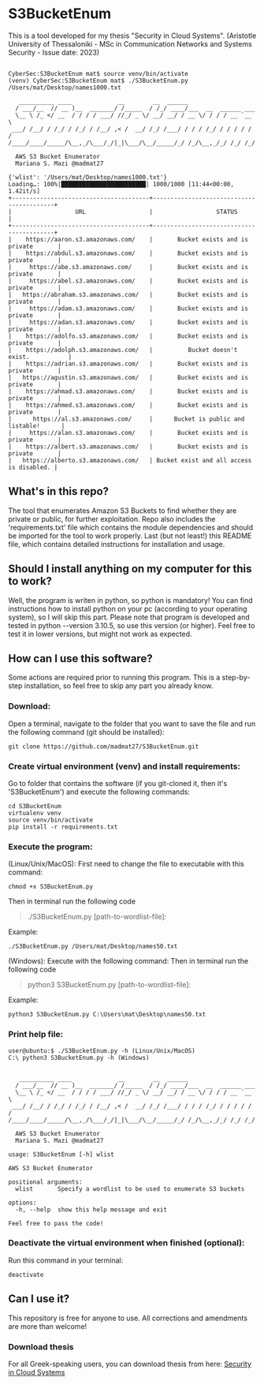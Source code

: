 # S3BucketEnum

This is a tool developed for my thesis "Security in Cloud Systems". (Aristotle University of Thessaloniki - MSc in 
Communication Networks and Systems Security - Issue date: 2023)

```commandline

CyberSec:S3BucketEnum mat$ source venv/bin/activate
(venv) CyberSec:S3BucketEnum mat$ ./S3BucketEnum.py /Users/mat/Desktop/names1000.txt 
                                                                                
   __________ ____             __        __  ______                             
  / ___/__  // __ )__  _______/ /_____  / /_/ ____/___  __  ______ ___          
  \__ \ /_ </ __  / / / / ___/ //_/ _ \/ __/ __/ / __ \/ / / / __ `__ \         
 ___/ /__/ / /_/ / /_/ / /__/ ,< /  __/ /_/ /___/ / / / /_/ / / / / / /         
/____/____/_____/\__,_/\___/_/|_|\___/\__/_____/_/ /_/\__,_/_/ /_/ /_/          
                                                                                
  AWS S3 Bucket Enumerator                                                      
  Mariana S. Mazi @madmat27                                                     
                                                                                
{'wlist': '/Users/mat/Desktop/names1000.txt'}
Loading…: 100%|████████████████████████| 1000/1000 [11:44<00:00,  1.42it/s]
+---------------------------------------+------------------------------------------+
|                  URL                  |                  STATUS                  |
+---------------------------------------+------------------------------------------+
|    https://aaron.s3.amazonaws.com/    |       Bucket exists and is private       |
|    https://abdul.s3.amazonaws.com/    |       Bucket exists and is private       |
|     https://abe.s3.amazonaws.com/     |       Bucket exists and is private       |
|     https://abel.s3.amazonaws.com/    |       Bucket exists and is private       |
|   https://abraham.s3.amazonaws.com/   |       Bucket exists and is private       |
|     https://adam.s3.amazonaws.com/    |       Bucket exists and is private       |
|     https://adan.s3.amazonaws.com/    |       Bucket exists and is private       |
|    https://adolfo.s3.amazonaws.com/   |       Bucket exists and is private       |
|    https://adolph.s3.amazonaws.com/   |          Bucket doesn't exist.           |
|    https://adrian.s3.amazonaws.com/   |       Bucket exists and is private       |
|   https://agustin.s3.amazonaws.com/   |       Bucket exists and is private       |
|    https://ahmad.s3.amazonaws.com/    |       Bucket exists and is private       |
|    https://ahmed.s3.amazonaws.com/    |       Bucket exists and is private       |
|      https://al.s3.amazonaws.com/     |      Bucket is public and listable!      |
|     https://alan.s3.amazonaws.com/    |       Bucket exists and is private       |
|    https://albert.s3.amazonaws.com/   |       Bucket exists and is private       |
|   https://alberto.s3.amazonaws.com/   | Bucket exist and all access is disabled. |

```

## What's in this repo?
The tool that enumerates Amazon S3 Buckets to find whether they are private or public, for further exploitation. Repo 
also includes the 'requirements.txt' file which contains the module dependencies and should be imported for the tool to 
work properly. Last (but not least!) this README file, which contains detailed instructions for installation and usage.

## Should I install anything on my computer for this to work?
Well, the program is writen in python, so python is mandatory! You can find instructions how to install python on your pc 
(according to your operating system), so I will skip this part.
Please note that program is developed and tested in python --version 3.10.5, so use this version (or higher). 
Feel free to test it in lower versions, but might not work as expected. 

## How can I use this software?
Some actions are required prior to running this program. This is a step-by-step installation, so feel free to skip any 
part you already know.

### Download: 
Open a terminal, navigate to the folder that you want to save the file and run the following command (git should be installed): 
```
git clone https://github.com/madmat27/S3BucketEnum.git
```

### Create virtual environment (venv) and install requirements:
Go to folder that contains the software (if you git-cloned it, then it's 'S3BucketEnum') and execute the following 
commands:
```commandline
cd S3BucketEnum
virtualenv venv
source venv/bin/activate
pip install -r requirements.txt
```

### Execute the program: 
(Linux/Unix/MacOS): First need to change the file to executable with this command: 
```
chmod +x S3BucketEnum.py
```
Then in terminal run the following code 
>./S3BucketEnum.py [path-to-wordlist-file]: 

Example: 
```commandline
./S3BucketEnum.py /Users/mat/Desktop/names50.txt
```

(Windows): Execute with the following command:
Then in terminal run the following code 
>python3 S3BucketEnum.py [path-to-wordlist-file]: 

Example:
```commandline
python3 S3BucketEnum.py C:\Users\mat\Desktop\names50.txt
```

### Print help file:
```commandline
user@ubuntu:$ ./S3BucketEnum.py -h (Linux/Unix/MacOS)
C:\ python3 S3BucketEnum.py -h (Windows)

```

```commandline
                                                                                
   __________ ____             __        __  ______                             
  / ___/__  // __ )__  _______/ /_____  / /_/ ____/___  __  ______ ___          
  \__ \ /_ </ __  / / / / ___/ //_/ _ \/ __/ __/ / __ \/ / / / __ `__ \         
 ___/ /__/ / /_/ / /_/ / /__/ ,< /  __/ /_/ /___/ / / / /_/ / / / / / /         
/____/____/_____/\__,_/\___/_/|_|\___/\__/_____/_/ /_/\__,_/_/ /_/ /_/          
                                                                                
  AWS S3 Bucket Enumerator                                                      
  Mariana S. Mazi @madmat27                                                     
                                                                                
usage: S3BucketEnum [-h] wlist

AWS S3 Bucket Enumerator

positional arguments:
  wlist       Specify a wordlist to be used to enumerate S3 buckets

options:
  -h, --help  show this help message and exit

Feel free to pass the code!

```

### Deactivate the virtual environment when finished (optional):
Run this command in your terminal:
```commandline
deactivate
```

## Can I use it?
This repository is free for anyone to use. All corrections and amendments are more than welcome! 

### Download thesis
For all Greek-speaking users, you can download thesis from here: 
[Security in Cloud Systems](https://ikee.lib.auth.gr/collection/Postgraduate%20Theses?ln=en)
